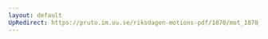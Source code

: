```yaml
---
layout: default
UpRedirect: https://pruto.im.uu.se/riksdagen-motions-pdf/1870/mot_1870__fk__3/mot_1870__fk__3-002.pdf
---
```

